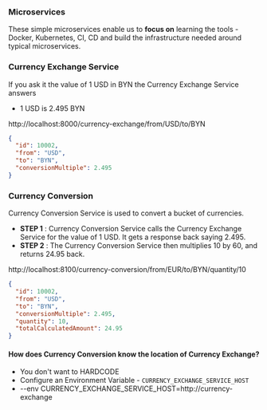 ### Microservices

These simple microservices enable us to **focus on** learning the tools - Docker, Kubernetes, CI, CD and  build the infrastructure needed around typical microservices.

### Currency Exchange Service

If you ask it the value of 1 USD in BYN the Currency Exchange Service answers
- 1 USD is 2.495 BYN

http://localhost:8000/currency-exchange/from/USD/to/BYN

```json
{
  "id": 10002,
  "from": "USD",
  "to": "BYN",
  "conversionMultiple": 2.495
}
```

### Currency Conversion

Currency Conversion Service is used to convert a bucket of currencies.
- **STEP 1** : Currency Conversion Service calls the Currency Exchange Service for the value of 1 USD. It gets a response back saying 2.495.
- **STEP 2** : The Currency Conversion Service then multiplies 10 by 60, and returns 24.95 back.

http://localhost:8100/currency-conversion/from/EUR/to/BYN/quantity/10

```json
{
  "id": 10002,
  "from": "USD",
  "to": "BYN",
  "conversionMultiple": 2.495,
  "quantity": 10,
  "totalCalculatedAmount": 24.95
}
```

#### How does Currency Conversion know the location of Currency Exchange?
- You don't want to HARDCODE
- Configure an Environment Variable - `CURRENCY_EXCHANGE_SERVICE_HOST`
- --env CURRENCY_EXCHANGE_SERVICE_HOST=http://currency-exchange
